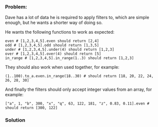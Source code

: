 ### Problem:
<p>Dave has a lot of data he is required to apply filters to, which are simple enough, but he wants a shorter way of doing so.</p>
<p>He wants the following functions to work as expected:</p>
<pre><code class="language-ruby">even <span class="hljs-comment"># [1,2,3,4,5].even should return [2,4]</span>
odd <span class="hljs-comment"># [1,2,3,4,5].odd should return [1,3,5]</span>
under <span class="hljs-comment"># [1,2,3,4,5].under(4) should return [1,2,3]</span>
over <span class="hljs-comment"># [1,2,3,4,5].over(4) should return [5]</span>
in_range <span class="hljs-comment"># [1,2,3,4,5].in_range(1..3) should return [1,2,3]</span></code></pre>
<pre style="display: none;"><code class="language-javascript">even    <span class="hljs-comment">// [1,2,3,4,5].even() should return [2,4]</span>
odd     <span class="hljs-comment">// [1,2,3,4,5].odd() should return [1,3,5]</span>
under   <span class="hljs-comment">// [1,2,3,4,5].under(4) should return [1,2,3]</span>
over    <span class="hljs-comment">// [1,2,3,4,5].over(4) should return [5]</span>
inRange <span class="hljs-comment">// [1,2,3,4,5].inRange(1,3) should return [1,2,3]</span></code></pre>
<pre style="display: none;"><code class="language-python">even <span class="hljs-comment"># list([1,2,3,4,5]).even() should return [2,4]</span>
odd <span class="hljs-comment"># list([1,2,3,4,5]).odd() should return [1,3,5]</span>
under <span class="hljs-comment"># list([1,2,3,4,5]).under(4) should return [1,2,3]</span>
over <span class="hljs-comment"># list([1,2,3,4,5]).over(4) should return [5]</span>
in_range <span class="hljs-comment"># list([1,2,3,4,5]).in_range(1, 3) should return [1,2,3]</span></code></pre>
<p>They should also work when used together, for example:</p>
<pre><code class="language-ruby">(<span class="hljs-number">1</span>..<span class="hljs-number">100</span>).to_a.even.in_range(<span class="hljs-number">18</span>..<span class="hljs-number">30</span>) <span class="hljs-comment"># should return [18, 20, 22, 24, 26, 28, 30]</span></code></pre>
<pre style="display: none;"><code class="language-javascript">[<span class="hljs-number">1</span>,<span class="hljs-number">2</span>,<span class="hljs-number">18</span>,<span class="hljs-number">19</span>,<span class="hljs-number">20</span>,<span class="hljs-number">21</span>,<span class="hljs-number">22</span>,<span class="hljs-number">30</span>,<span class="hljs-number">40</span>,<span class="hljs-number">50</span>,<span class="hljs-number">100</span>].even().inRange(<span class="hljs-number">18</span>,<span class="hljs-number">30</span>) <span class="hljs-comment">// should return [18, 20, 22, 30]</span></code></pre>
<pre style="display: none;"><code class="language-python">list(list([<span class="hljs-number">1</span>,<span class="hljs-number">2</span>,<span class="hljs-number">3</span>,<span class="hljs-number">4</span>,<span class="hljs-number">5</span>,<span class="hljs-number">6</span>,<span class="hljs-number">7</span>,<span class="hljs-number">8</span>,<span class="hljs-number">9</span>,<span class="hljs-number">10</span>]).even()).under(<span class="hljs-number">5</span>) <span class="hljs-comment"># should return [2,4]</span></code></pre>
<p>And finally the filters should only accept integer values from an array, for example:</p>
<pre><code class="language-ruby">[<span class="hljs-string">&quot;a&quot;</span>, <span class="hljs-number">1</span>, <span class="hljs-string">&quot;b&quot;</span>, <span class="hljs-number">300</span>, <span class="hljs-string">&quot;x&quot;</span>, <span class="hljs-string">&quot;q&quot;</span>, <span class="hljs-number">63</span>, <span class="hljs-number">122</span>, <span class="hljs-number">181</span>, <span class="hljs-string">&quot;z&quot;</span>, <span class="hljs-number">0</span>.<span class="hljs-number">83</span>, <span class="hljs-number">0</span>.<span class="hljs-number">11</span>].even <span class="hljs-comment"># should return [300, 122]</span></code></pre>
<pre style="display: none;"><code class="language-javascript">[<span class="hljs-string">&quot;a&quot;</span>, <span class="hljs-number">1</span>, <span class="hljs-string">&quot;b&quot;</span>, <span class="hljs-number">300</span>, <span class="hljs-string">&quot;x&quot;</span>, <span class="hljs-string">&quot;q&quot;</span>, <span class="hljs-number">63</span>, <span class="hljs-number">122</span>, <span class="hljs-number">181</span>, <span class="hljs-string">&quot;z&quot;</span>, <span class="hljs-number">0.83</span>, <span class="hljs-number">0.11</span>].even() <span class="hljs-comment">// should return [300, 122]</span></code></pre>
<pre style="display: none;"><code class="language-python">list([<span class="hljs-string">&quot;a&quot;</span>, <span class="hljs-number">1</span>, <span class="hljs-string">&quot;b&quot;</span>, <span class="hljs-number">300</span>, <span class="hljs-string">&quot;x&quot;</span>, <span class="hljs-string">&quot;q&quot;</span>, <span class="hljs-number">63</span>, <span class="hljs-number">122</span>, <span class="hljs-number">181</span>, <span class="hljs-string">&quot;z&quot;</span>, <span class="hljs-number">0.83</span>, <span class="hljs-number">0.11</span>]).even() // should <span class="hljs-keyword">return</span> [<span class="hljs-number">300</span>, <span class="hljs-number">122</span>]</code></pre>

### Solution
